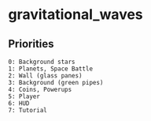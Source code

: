 # gravitational_waves

## Priorities

```
0: Background stars
1: Planets, Space Battle
2: Wall (glass panes)
3: Background (green pipes)
4: Coins, Powerups
5: Player
6: HUD
7: Tutorial
```